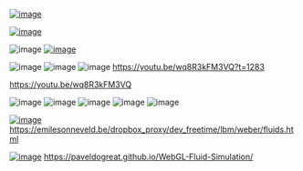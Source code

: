 
[![image](https://github.com/user-attachments/assets/7cc78aae-4c6c-4dfd-8765-17fdb139765e)](https://youtu.be/2pXFIYjMXKk)


[![image](https://github.com/user-attachments/assets/c67a266c-2dd9-45c3-8528-2dd6fa236ec9)](https://youtu.be/wq8R3kFM3VQ?t=3079)

![image](https://github.com/user-attachments/assets/9be835f0-38d2-495b-821d-294527660650)
[![image](https://github.com/user-attachments/assets/7b3fc75c-32ba-4334-a8cd-6989eb2e539d)](https://youtu.be/wq8R3kFM3VQ?t=4257)


![image](https://github.com/user-attachments/assets/1802b598-29e5-4b35-bd88-e86505190eaa)
![image](https://github.com/user-attachments/assets/88e94fcc-0793-46f0-b865-faab78fc14e6)
![image](https://github.com/user-attachments/assets/f9659ed0-ec04-4591-ac84-55c2e45773ff)
https://youtu.be/wq8R3kFM3VQ?t=1283


https://youtu.be/wq8R3kFM3VQ



![image](https://github.com/user-attachments/assets/a2f26059-28c2-4788-89b1-92e971bf45b6)
![image](https://github.com/user-attachments/assets/2a323ac1-b70e-43ea-90c0-baadf1860fd2)
![image](https://github.com/user-attachments/assets/fbf31698-aae7-4675-952e-88fd23cac72b)
![image](https://github.com/user-attachments/assets/6360f6ec-a60e-4634-9091-2f64bba9e2ac)
![image](https://github.com/user-attachments/assets/e688f571-6b84-4625-a93b-e56594192242)



[![image](https://github.com/user-attachments/assets/2ac62975-a38d-4454-9709-7a425594a257)](https://emilesonneveld.be/dropbox_proxy/dev_freetime/lbm/weber/fluids.html)
https://emilesonneveld.be/dropbox_proxy/dev_freetime/lbm/weber/fluids.html



[![image](https://github.com/user-attachments/assets/76cb5324-9dd7-48d7-a197-d98e229a03cf)](https://paveldogreat.github.io/WebGL-Fluid-Simulation/)
https://paveldogreat.github.io/WebGL-Fluid-Simulation/

